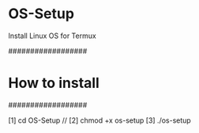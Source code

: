 # OS-Setup
Install Linux OS for Termux

##################
# How to install #
##################

[1] cd OS-Setup //
[2] chmod +x os-setup
[3] ./os-setup
